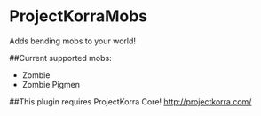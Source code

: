 # ProjectKorraMobs

Adds bending mobs to your world!

##Current supported mobs:
- Zombie
- Zombie Pigmen

##This plugin requires ProjectKorra Core!
http://projectkorra.com/
